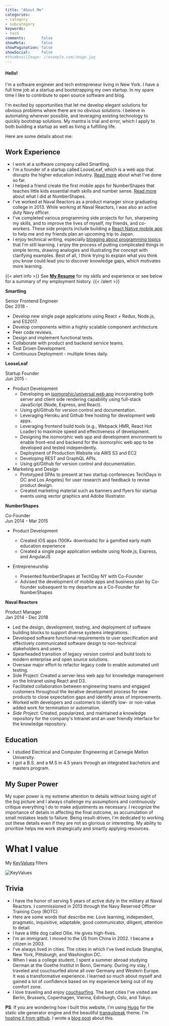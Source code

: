 ```yaml
---
title: "About Me"
categories:
- category
- subcategory
keywords:
- tech
comments:       false
showMeta:       false
showPagination: false
showSocial:     false
#thumbnailImage: //example.com/image.jpg
---
```


#### Hello!

I'm a software engineer and tech entrepreneur living in New York. I have a full time job at a startup and bootstrapping my own startup. In my spare time I like to contribute to open source software and blog.

I'm excited by opportunities that let me develop elegant solutions for obvious problems where there are no obvious solutions. I believe in automating wherever possible, and leveraging existing technology to quickly bootstrap solutions. My mantra is trial and error, which I apply to both building a startup as well as living a fulfilling life.

Here are some details about me:

## Work Experience

* I work at a software company called Smartling.
* I'm a founder of a startup called LooseLeaf, which is a web app that disrupts the higher education industry. [Read more](http://xiaoyunyang.github.io/post/creating-looseleaf-a-platform-to-support-the-future-of-work/) about what I've done so far.
* I helped a friend create the first mobile apps for NumberShapes that teaches little kids essential math skills and number sense. [Read more](http://xiaoyunyang.github.io/post/creating-numbershapes-math-learning-mobile-apps/) about what I did at NumberShapes.
* I've worked at Naval Reactors as a product manager since graduating college in 2013. While working at Naval Reactors, I was also an active duty Navy officer.
* I've completed various programming side projects for fun, sharpening my skills, and to improve the lives of myself, my friends, and co-workers. These side projects include building a [React Native mobile app](http://xiaoyunyang.github.io/post/building-a-react-native-travel-app/) to help me and my friends plan an upcoming trip to Japan.
* I enjoy technical writing, especially [blogging about programming topics](/categories/blog/) that I'm still learning. I enjoy the process of putting complicated things in simple terms, drawing analogies and illustrating the concept with clarifying examples. Best of all, I think trying to explain what you think you know could lead you to discover knowledge gaps, which motivates more learning.

{{< alert info >}} See **[My Resume](https://drive.google.com/file/d/0B_uByl2mOTJIVTM3ZWRYRVpIcWs/view)** for my skills and experience or see below for a summary of my employment history. {{< /alert >}}

**Smartling**
<div class="resume-header">
  <div class="job-title">Senior Frontend Engineer</div>
  <div class="job-dates">Dec 2018 - </div>
</div>

* Develop new single page applications using React + Redux, Node.js, and ES2017.
* Develop components within a highly scalable component architecture.
* Peer code reviews.
* Design and implement functional tests.
* Collaborate with product and backend service teams.
* Test Driven Development.
* Continuous Deployment - multiple times daily.

**LooseLeaf**
<div class="resume-header">
  <div class="job-title">Startup Founder</div>
  <div class="job-dates">Jun 2015 - </div>
</div>

* Product Development
  * Developing an [isomorphic/universal web app](http://xiaoyunyang.github.io/post/building-an-isomorphic-webapp/) incorporating both server and client side rendering capability using full-stack JavaScript (Node, Express, and React).
  * Using git/Github for version control and documentation.
  * Leveraging Heroku and Github free hosting for development web apps.
  * Leveraging frontend build tools (e.g., Webpack HMR, React Hot Loader) to maximize speed and effectiveness of development.
  * Designing the isomorphic web app and development environment to enable front-end and backend for the isomorphic web app to be developed and tested independently.  
  * Deployment of Production Website via AWS S3 and EC2
  * Developing REST and GraphQL APIs.
  * Using git/Github for version control and documentation.
* Marketing and Design
  * Prototyped SPAs to present at two startup conferences TechDays in DC and Los Angeles) for user research and feedback to revise product design.
  * Created marketing material such as banners and flyers for startup events using vector graphics and Adobe Illustrator.

**NumberShapes**
<div class="resume-header">
  <div class="job-title">Co-Founder</div>
  <div class="job-dates">Jun 2014 - Mar 2015</div>
</div>

* Product Development
  * Created iOS apps (100K+ downloads) for a gamified early math education experience
  * Created a single page application website using Node.js, Express, and AngularJS

* Entrepreneurship
  * Presented NumberShapes at TechDay NY with Co-Founder
  * Advised the development of mobile apps and business plan by Co-founder subsequent to my departure as a Co-Founder for NumberShapes

**Naval Reactors**
<div class="resume-header">
  <div class="job-title">Product Manager</div>
  <div class="job-dates">Jan 2014 - Dec 2018</div>
</div>

* Led the design, development, testing, and deployment of software building blocks to support diverse systems integrations.
* Developed software functional requirements to user specification and effectively communicated software design to non-technical stakeholders and users.
* Spearheaded transition of legacy version control and build tools to modern enterprise and open source solutions.
* Oversaw major effort to refactor legacy code to enable automated unit testing.
* Side Project: Created a server-less web app for knowledge management on the Intranet using React and D3.
* Facilitated collaboration between engineering teams and engaged customers throughout the iterative development process for new products to close expectation gaps and identify areas of improvements.
* Worked with developers and customers to identify low- or non-value added work for termination or automation.
* *Side Project:* Created, popularized, and maintained a knowledge repository for the company's Intranet and an user friendly interface for the knowledge repository.

## Education

* I studied Electrical and Computer Engineering at Carnegie Mellon University.
* I got a B.S. and a M.S in 4.5 years through an integrated bachelors and masters program.

## My Super Power

My super power is my extreme attention to details without losing sight of the big picture and I always challenge my assumptions and continuously critique everything I do to make adjustments as necessary. I recognize the importance of details in affecting the final outcome, as accumulation of small mistakes leads to failure. Being result-driven, I'm dedicated to working out these details even if they are not so glorious or interesting. My ability to prioritize helps me work strategically and smartly applying resources.

# What I value

My [KeyValues](https://www.keyvalues.com/) filters

![KeyValues](https://images2.imgbox.com/26/21/MQB5dNYd_o.png)

## Trivia
* I have the honor of serving 5 years of active duty in the military at Naval Reactors. I commissioned in 2013 through the Navy Reserved Officer Training Corp (ROTC).
* Here are some words that describe me:  Love learning, independent, pragmatic, inquisitive, adaptable, good communicator, diligent, attention to detail.
* I have a little dog called Ollie. He gives high-fives.
* I'm an immigrant. I moved to the US from China in 2002. I became a citizen in 2003.
* I've always lived in cities. The cities in which I've lived include Shanghai, New York, Pittsburgh, and Washington DC.
* When I was a college student, I spent a summer abroad studying German at the Goethe Institut in Bonn, Germany. During my stay, I traveled and couchsurfed alone all over Germany and Western Europe. It was a transformative experience. I learned so much about myself and gained a lot of confidence based on my experience being out of my comfort zone.
* I love traveling and enjoy [couchsurfing](https://www.couchsurfing.com/people/xiaoyun.yang.7). The best cities I've visited are Berlin, Brussels, Copenhagen, Vienna, Edinburgh, Oslo, and Tokyo.

**PS**:  If you are wondering how I built this website, I'm using [Hugo](https://gohugo.io/) for the static site generator engine and the beautiful [tranquilpeak](https://github.com/kakawait/hugo-tranquilpeak-theme) theme. I'm [hosting it from github](https://gohugo.io/hosting-and-deployment/hosting-on-github/). I wrote a [blog post](/post/using-hugo-to-build-a-personal-brand-website/) about this.
